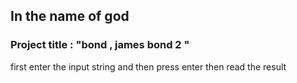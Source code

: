 ## **In the name of god**
### Project title : "bond , james bond 2 "

first enter the input string and then press enter then read the result